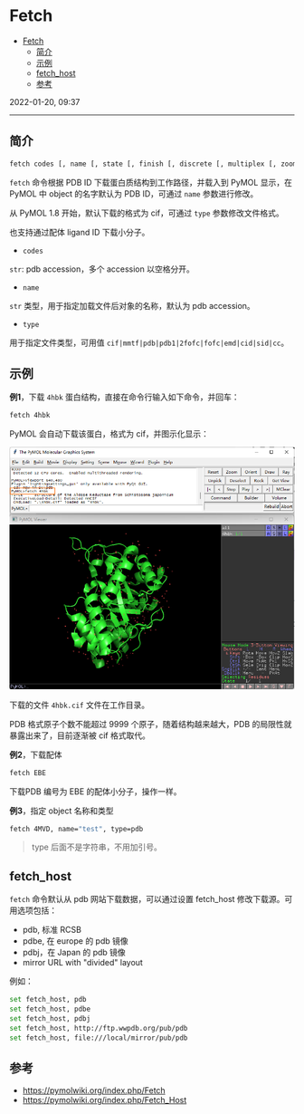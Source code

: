 # Fetch

- [Fetch](#fetch)
  - [简介](#简介)
  - [示例](#示例)
  - [fetch_host](#fetch_host)
  - [参考](#参考)

2022-01-20, 09:37
***

## 简介

```sh
fetch codes [, name [, state [, finish [, discrete [, multiplex [, zoom [, type [, async ]]]]]]]]
```

`fetch` 命令根据 PDB ID 下载蛋白质结构到工作路径，并载入到 PyMOL 显示，在 PyMOL 中 object 的名字默认为 PDB ID，可通过 `name` 参数进行修改。

从 PyMOL 1.8 开始，默认下载的格式为 cif，可通过 `type` 参数修改文件格式。

也支持通过配体 ligand ID 下载小分子。

- `codes`

`str`: pdb accession，多个 accession 以空格分开。

- `name`

`str` 类型，用于指定加载文件后对象的名称，默认为 pdb accession。

- `type`

用于指定文件类型，可用值 `cif|mmtf|pdb|pdb1|2fofc|fofc|emd|cid|sid|cc`。

## 示例

**例1**，下载 `4hbk` 蛋白结构，直接在命令行输入如下命令，并回车：
 
```sh
fetch 4hbk
```

PyMOL 会自动下载该蛋白，格式为 cif，并图示化显示：

![](images/2022-01-17-15-08-59.png)

下载的文件 `4hbk.cif` 文件在工作目录。

PDB 格式原子个数不能超过 9999 个原子，随着结构越来越大，PDB 的局限性就暴露出来了，目前逐渐被 cif 格式取代。

**例2**，下载配体

```sh
fetch EBE
```

下载PDB 编号为 EBE 的配体小分子，操作一样。

**例3**，指定 object 名称和类型

```sh
fetch 4MVD, name="test", type=pdb
```

> type 后面不是字符串，不用加引号。

## fetch_host

`fetch` 命令默认从 pdb 网站下载数据，可以通过设置 fetch_host 修改下载源。可用选项包括：

- pdb, 标准 RCSB
- pdbe, 在 europe 的 pdb 镜像
- pdbj，在 Japan 的 pdb 镜像
- mirror URL with "divided" layout

例如：

```sh
set fetch_host, pdb
set fetch_host, pdbe
set fetch_host, pdbj
set fetch_host, http://ftp.wwpdb.org/pub/pdb
set fetch_host, file:///local/mirror/pub/pdb
```

## 参考

- https://pymolwiki.org/index.php/Fetch
- https://pymolwiki.org/index.php/Fetch_Host
